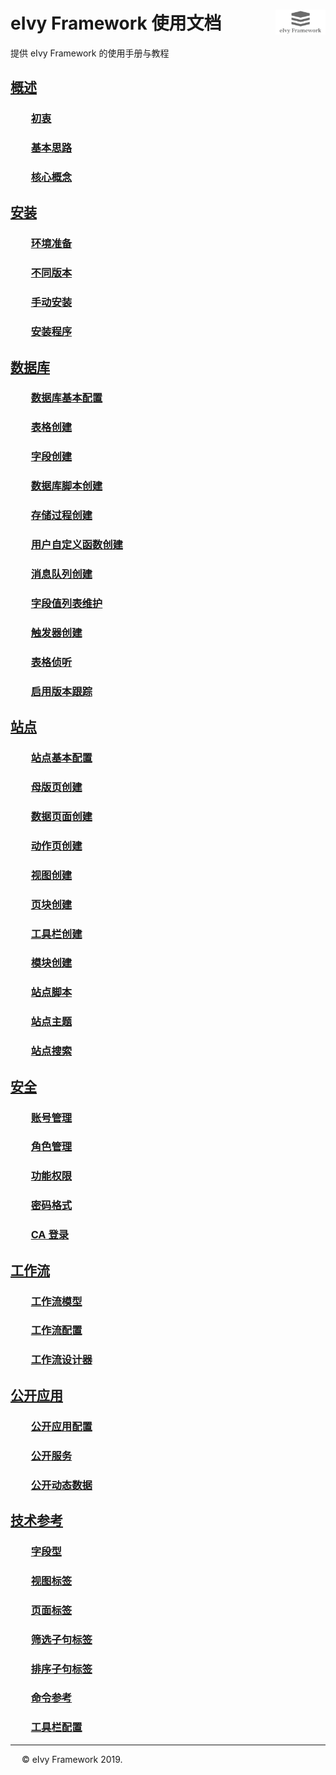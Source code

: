 # <div style="height:40px"><div style="float:left">eIvy Framework 使用文档</div> <div style="float:right"><img width="80" height="40" src="Logo.png"></img></div></div>

提供 eIvy Framework 的使用手册与教程

## [概述](Chapter01/Index.html)

### &emsp;&emsp;[初衷](Chapter01/Sec01.html)

### &emsp;&emsp;[基本思路](Chapter01/Sec02.html)

### &emsp;&emsp;[核心概念](Chapter01/Sec03.html)  

## [安装](Chapter02/Index.html)

### &emsp;&emsp;[环境准备](Chapter02/Sec01.html)

### &emsp;&emsp;[不同版本](Chapter02/Sec02.html)

### &emsp;&emsp;[手动安装](Chapter02/Sec03.html)

### &emsp;&emsp;[安装程序](Chapter02/Sec04.html)

## [数据库](Chapter03/Index.html)

### &emsp;&emsp;[数据库基本配置](Chapter03/Sec01.html)

### &emsp;&emsp;[表格创建](Chapter03/Sec02.html)

### &emsp;&emsp;[字段创建](Chapter03/Sec03.html)

### &emsp;&emsp;[数据库脚本创建](Chapter03/Sec04.html)

### &emsp;&emsp;[存储过程创建](Chapter03/Sec05.html)

### &emsp;&emsp;[用户自定义函数创建](Chapter03/Sec06.html)

### &emsp;&emsp;[消息队列创建](Chapter03/Sec07.html)

### &emsp;&emsp;[字段值列表维护](Chapter03/Sec08.html)

### &emsp;&emsp;[触发器创建](Chapter03/Sec09.html)

### &emsp;&emsp;[表格侦听](Chapter03/Sec10.html)

### &emsp;&emsp;[启用版本跟踪](Chapter03/Sec11.html)

## [站点](Chapter04/Index.html)

### &emsp;&emsp;[站点基本配置](Chapter04/Sec01.html)

### &emsp;&emsp;[母版页创建](Chapter04/Sec02.html)

### &emsp;&emsp;[数据页面创建](Chapter04/Sec03.html)

### &emsp;&emsp;[动作页创建](Chapter04/Sec04.html)

### &emsp;&emsp;[视图创建](Chapter04/Sec05.html)

### &emsp;&emsp;[页块创建](Chapter04/Sec06.html)

### &emsp;&emsp;[工具栏创建](Chapter04/Sec07.html)

### &emsp;&emsp;[模块创建](Chapter04/Sec08.html)

### &emsp;&emsp;[站点脚本](Chapter04/Sec09.html)

### &emsp;&emsp;[站点主题](Chapter04/Sec10.html)

### &emsp;&emsp;[站点搜索](Chapter04/Sec11.html)

## [安全](Chapter05/Index.html)

### &emsp;&emsp;[账号管理](Chapter05/Sec01.html)

### &emsp;&emsp;[角色管理](Chapter05/Sec02.html)

### &emsp;&emsp;[功能权限](Chapter05/Sec03.html)

### &emsp;&emsp;[密码格式](Chapter05/Sec04.html)

### &emsp;&emsp;[CA 登录](Chapter05/Sec05.html)

## [工作流](Chapter05/Index.html)

### &emsp;&emsp;[工作流模型](Chapter06/Sec01.html)

### &emsp;&emsp;[工作流配置](Chapter06/Sec02.html)

### &emsp;&emsp;[工作流设计器](Chapter6/Sec03.html)

## [公开应用](Chapter07/Index.html)

### &emsp;&emsp;[公开应用配置](Chapter07/Sec01.html)

### &emsp;&emsp;[公开服务](Chapter07/Sec02.html)

### &emsp;&emsp;[公开动态数据](Chapter07/Sec03.html)

## [技术参考](Chapter10/Index.html)

### &emsp;&emsp;[字段型](Chapter10/Sec01.html)

### &emsp;&emsp;[视图标签](Chapter10/Sec02.html)

### &emsp;&emsp;[页面标签](Chapter10/Sec03.html)

### &emsp;&emsp;[筛选子句标签](Chapter10/Sec04.html)

### &emsp;&emsp;[排序子句标签](Chapter10/Sec05.html)

### &emsp;&emsp;[命令参考](Chapter10/Sec06.html)

### &emsp;&emsp;[工具栏配置](Chapter10/Sec07.html)

---
&emsp; &copy; eIvy Framework 2019.
